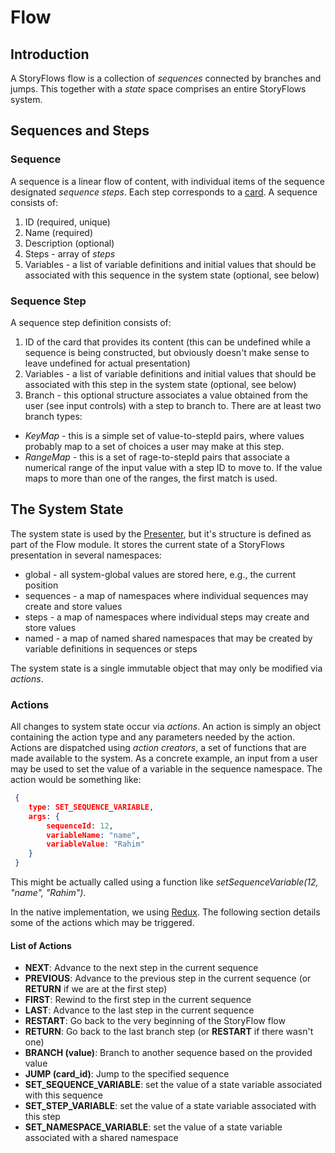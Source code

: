# Flow
## Introduction
A StoryFlows flow is a collection of _sequences_ connected by branches and jumps. This together with a _state_ space comprises an entire StoryFlows system.

## Sequences and Steps
### Sequence
A sequence is a linear flow of content, with individual items of the sequence designated _sequence steps_. Each step corresponds to a [card](cards.md). A sequence consists of:

1. ID (required, unique)
2. Name (required)
3. Description (optional)
4. Steps - array of _steps_
5. Variables - a list of variable definitions and initial values that should be associated with this sequence in the system state (optional, see below)

### Sequence Step
A sequence step definition consists of:

1. ID of the card that provides its content (this can be undefined while a sequence is being constructed, but obviously doesn't make sense to leave undefined for actual presentation)
2. Variables - a list of variable definitions and initial values that should be associated with this step in the system state (optional, see below)
3. Branch - this optional structure associates a value obtained from the user (see input controls) with a step to branch to. There are at least two branch types:
  * _KeyMap_ - this is a simple set of value-to-stepId pairs, where values probably map to a set of choices a user may make at this step.
  * _RangeMap_ - this is a set of rage-to-stepId pairs that associate a numerical range of the input value with a step ID to move to. If the value maps to more than one of the ranges, the first match is used.

## The System State
The system state is used by the [Presenter](presenter.md), but it's structure is defined as part of the Flow module. It stores the current state of a StoryFlows presentation in several namespaces:

* global - all system-global values are stored here, e.g., the current position
* sequences - a map of namespaces where individual sequences may create and store values
* steps - a map of namespaces where individual steps may create and store values
* named - a map of named shared namespaces that may be created by variable definitions in sequences or steps

The system state is a single immutable object that may only be modified via _actions_. 

### Actions
All changes to system state occur via _actions_. An action is simply an object containing the action type and any parameters needed by the action. Actions are dispatched using _action creators_, a set of functions that are made available to the system. As a concrete example, an input from a user may be used to set the value of a variable in the sequence namespace. The action would be something like:

```json
 {
    type: SET_SEQUENCE_VARIABLE,
    args: {
        sequenceId: 12,
        variableName: "name",
        variableValue: "Rahim"
    }
 }
```
This might be actually called using a function like _setSequenceVariable(12, "name", "Rahim")_.

In the native implementation, we using <a href="https://github.com/rackt/redux" target="_blank">Redux</a>. The following section details some of the actions which may be triggered.

#### List of Actions

* __NEXT__: Advance to the next step in the current sequence
* __PREVIOUS__: Advance to the previous step in the current sequence (or __RETURN__ if we are at the first step)
* __FIRST__: Rewind to the first step in the current sequence
* __LAST__: Advance to the last step in the current sequence
* __RESTART__: Go back to the very beginning of the StoryFlow flow
* __RETURN__: Go back to the last branch step (or __RESTART__ if there wasn't one)
* __BRANCH (value)__: Branch to another sequence based on the provided value
* __JUMP (card_id)__: Jump to the specified sequence
* __SET_SEQUENCE_VARIABLE__: set the value of a state variable associated with this sequence
* __SET_STEP_VARIABLE__: set the value of a state variable associated with this step
* __SET_NAMESPACE_VARIABLE__: set the value of a state variable associated with a shared namespace






